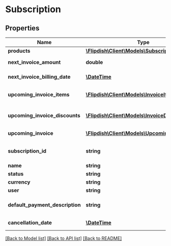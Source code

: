 # Subscription

## Properties
Name | Type | Description | Notes
------------ | ------------- | ------------- | -------------
**products** | [**\Flipdish\\Client\Models\SubscriptionProduct[]**](SubscriptionProduct.md) | Products | 
**next_invoice_amount** | **double** | Next invoice amount | [optional] 
**next_invoice_billing_date** | [**\DateTime**](\DateTime.md) | Next invoice billing date | [optional] 
**upcoming_invoice_items** | [**\Flipdish\\Client\Models\InvoiceItem[]**](InvoiceItem.md) | Upcoming invoice items | [optional] 
**upcoming_invoice_discounts** | [**\Flipdish\\Client\Models\InvoiceDiscount[]**](InvoiceDiscount.md) | Upcoming invoice discounts | [optional] 
**upcoming_invoice** | [**\Flipdish\\Client\Models\UpcomingInvoice**](UpcomingInvoice.md) | Upcoming invoice | [optional] 
**subscription_id** | **string** | The subscription identifier | 
**name** | **string** |  | 
**status** | **string** | Status | 
**currency** | **string** | Currency | 
**user** | **string** | User | 
**default_payment_description** | **string** | Default payment description | [optional] 
**cancellation_date** | [**\DateTime**](\DateTime.md) | Cancellation Date | [optional] 

[[Back to Model list]](../README.md#documentation-for-models) [[Back to API list]](../README.md#documentation-for-api-endpoints) [[Back to README]](../README.md)



